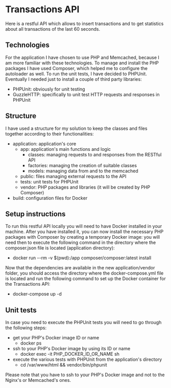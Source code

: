 # Transactions API

Here is a restful API which allows to insert transactions and to get statistics about all transactions of the last 60 seconds.

## Technologies
For the application I have chosen to use PHP and Memcached, because I am more familiar with these technologies.
To manage and install the PHP packages I have used Composer, which helped me to configure the autoloader as well.
To run the unit tests, I have decided to PHPUnit.
Eventually I needed just to install a couple of third party libraries:
* PHPUnit: obviously for unit testing
* GuzzleHTTP: specifically to unit test HTTP requests and responses in PHPUnit

## Structure
I have used a structure for my solution to keep the classes and files together according to their functionalities:
* application: application's core
    * app: application's main functions and logic
        * classes: managing requests to and responses from the RESTful API
        * factories: managing the creation of suitable classes
        * models: managing data from and to the memcached
    * public: files managing external requests to the API
    * tests: unit tests for PHPUnit
    * vendor: PHP packages and libraries (it will be created by PHP Composer)
* build: configuration files for Docker

## Setup instructions
To run this restful API locally you will need to have Docker installed in your machine.
After you have installed it, you can now install the necessary PHP packages with Composer by creating a temporary Docker image: you will need then to execute the following command in the directory where the composer.json file is located (application directory):
* docker run --rm -v $(pwd):/app composer/composer:latest install

Now that the dependencies are available in the new application/vendor folder, you should access the directory where the docker-compose.yml file is located and run the following command to set up the Docker container for the Transactions API:
* docker-compose up -d

## Unit tests
In case you need to execute the PHPUnit tests you will need to go through the following steps:
* get your PHP's Docker image ID or name
    * docker ps
* ssh to your PHP's Docker image by using its ID or name
    * docker exec -it PHP_DOCKER_ID_OR_NAME sh
* execute the various tests with PHPUnit from the application's directory
    * cd /var/www/html && vendor/bin/phpunit

Please note that you have to ssh to your PHP's Docker image and not to the Nginx's or Memcached's ones.